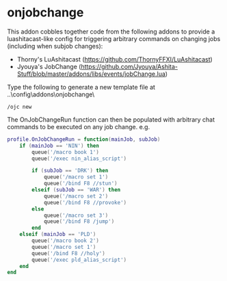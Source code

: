 # onjobchange

This addon cobbles together code from the following addons to provide a luashitacast-like config for triggering arbitrary commands on changing jobs (including when subjob changes):

* Thorny's LuAshitacast (https://github.com/ThornyFFXI/LuAshitacast)
* Jyouya's JobChange (https://github.com/Jyouya/Ashita-Stuff/blob/master/addons/libs/events/jobChange.lua) 

Type the following to generate a new template file at ..\\config\\addons\\onjobchange\\
```
/ojc new
```

The OnJobChangeRun function can then be populated with arbitrary chat commands to be executed on any job change. e.g.
```lua
profile.OnJobChangeRun = function(mainJob, subJob)
    if (mainJob == 'NIN') then
        queue('/macro book 1')
        queue('/exec nin_alias_script')

        if (subJob == 'DRK') then
            queue('/macro set 1')
            queue('/bind F8 //stun')
        elseif (subJob == 'WAR') then
            queue('/macro set 2')
            queue('/bind F8 //provoke')
        else
            queue('/macro set 3')
            queue('/bind F8 /jump')
        end
    elseif (mainJob == 'PLD')
        queue('/macro book 2')
        queue('/macro set 1')
        queue('/bind F8 //holy')
        queue('/exec pld_alias_script')
    end
end
```

